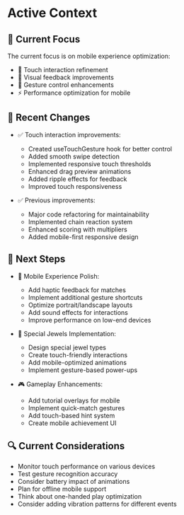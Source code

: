 # Active Context

## 🎯 Current Focus
The current focus is on mobile experience optimization:
- 📱 Touch interaction refinement
- 🎨 Visual feedback improvements
- 🔄 Gesture control enhancements
- ⚡ Performance optimization for mobile

## 🔄 Recent Changes
- ✅ Touch interaction improvements:
  - Created useTouchGesture hook for better control
  - Added smooth swipe detection
  - Implemented responsive touch thresholds
  - Enhanced drag preview animations
  - Added ripple effects for feedback
  - Improved touch responsiveness

- ✅ Previous improvements:
  - Major code refactoring for maintainability
  - Implemented chain reaction system
  - Enhanced scoring with multipliers
  - Added mobile-first responsive design

## 🚀 Next Steps
- 📱 Mobile Experience Polish:
  - Add haptic feedback for matches
  - Implement additional gesture shortcuts
  - Optimize portrait/landscape layouts
  - Add sound effects for interactions
  - Improve performance on low-end devices

- 🌈 Special Jewels Implementation:
  - Design special jewel types
  - Create touch-friendly interactions
  - Add mobile-optimized animations
  - Implement gesture-based power-ups

- 🎮 Gameplay Enhancements:
  - Add tutorial overlays for mobile
  - Implement quick-match gestures
  - Add touch-based hint system
  - Create mobile achievement UI

## 🔍 Current Considerations
- Monitor touch performance on various devices
- Test gesture recognition accuracy
- Consider battery impact of animations
- Plan for offline mobile support
- Think about one-handed play optimization
- Consider adding vibration patterns for different events
